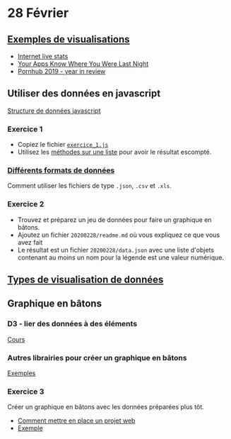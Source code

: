 # 28 Février

## [Exemples de visualisations](modules/exemples_vis_1/readme.md)

* [Internet live stats](modules/exemples_vis_1/readme.md#internet-live-stats)
* [Your Apps Know Where You Were Last Night](modules/exemples_vis_1/readme.md#your-apps-know-where-you-were-last-night)
* [Pornhub 2019 - year in review](modules/exemples_vis_1/readme.md#pornhub-2019---year-in-review)

## Utiliser des données en javascript

[Structure de données javascript](https://observablehq.com/@idris-maps/structure-de-donnees-javascript)

### Exercice 1

* Copiez le fichier [`exercice_1.js`](modules/exercices/2020-02-28/exercice_1.js)
* Utilisez les [méthodes sur une liste](https://observablehq.com/@idris-maps/methodes-sur-une-liste-array) pour avoir le résultat escompté. 

### [Différents formats de données](modules/formats_donnees/readme.md)

Comment utiliser les fichiers de type `.json`, `.csv` et `.xls`.

### Exercice 2

* Trouvez et préparez un jeu de données pour faire un graphique en bâtons.
* Ajoutez un fichier `20200228/readme.md` où vous expliquez ce que vous avez fait
* Le résultat est un fichier `20200228/data.json` avec une liste d'objets contenant au moins un nom pour la légende est une valeur numérique.

## [Types de visualisation de données](https://observablehq.com/@idris-maps/visualisation-de-donnees)

## Graphique en bâtons

### D3 - lier des données à des éléments

[Cours](https://observablehq.com/@idris-maps/d3-joindre-des-donnees-a-des-elements)

### Autres librairies pour créer un graphique en bâtons

[Exemples](https://observablehq.com/@idris-maps/graphiques-en-batons)

### Exercice 3

Créer un graphique en bâtons avec les données préparées plus tôt.

* [Comment mettre en place un projet web](recettes/readme.md)
* [Exemple](modules/graphique_batons_1/readme.md)